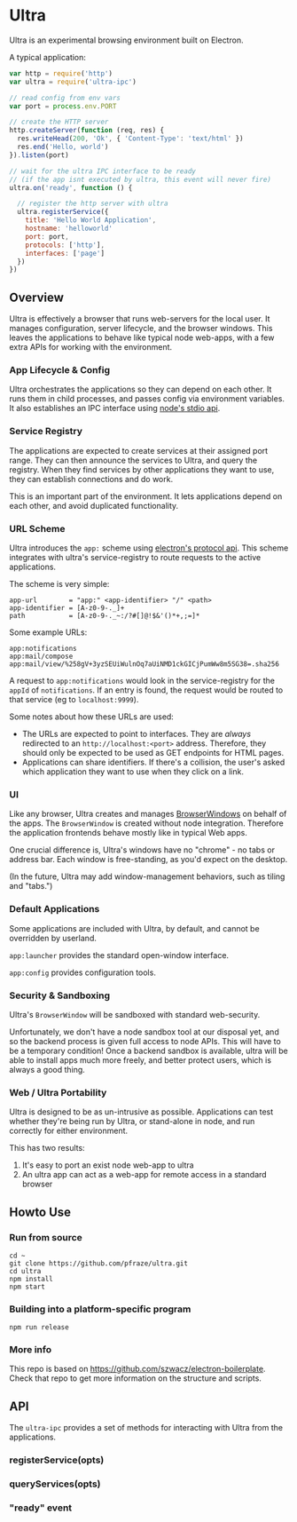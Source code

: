 Ultra
=====

Ultra is an experimental browsing environment built on Electron.

A typical application:

```js
var http = require('http')
var ultra = require('ultra-ipc')

// read config from env vars
var port = process.env.PORT

// create the HTTP server
http.createServer(function (req, res) {
  res.writeHead(200, 'Ok', { 'Content-Type': 'text/html' })
  res.end('Hello, world')
}).listen(port)

// wait for the ultra IPC interface to be ready
// (if the app isnt executed by ultra, this event will never fire)
ultra.on('ready', function () {

  // register the http server with ultra
  ultra.registerService({
    title: 'Hello World Application',
    hostname: 'helloworld'
    port: port,
    protocols: ['http'],
    interfaces: ['page']
  })
})
```

## Overview

Ultra is effectively a browser that runs web-servers for the local user.
It manages configuration, server lifecycle, and the browser windows.
This leaves the applications to behave like typical node web-apps, with a few extra APIs for working with the environment.

### App Lifecycle & Config

Ultra orchestrates the applications so they can depend on each other.
It runs them in child processes, and passes config via environment variables.
It also establishes an IPC interface using [node's stdio api](https://nodejs.org/api/child_process.html#child_process_options_stdio).

### Service Registry

The applications are expected to create services at their assigned port range.
They can then announce the services to Ultra, and query the registry.
When they find services by other applications they want to use, they can establish connections and do work.

This is an important part of the environment.
It lets applications depend on each other, and avoid duplicated functionality.

### URL Scheme

Ultra introduces the `app:` scheme using [electron's protocol api](http://electron.atom.io/docs/v0.36.5/api/protocol/).
This scheme integrates with ultra's service-registry to route requests to the active applications.

The scheme is very simple:

```
app-url        = "app:" <app-identifier> "/" <path>
app-identifier = [A-z0-9-._]+
path           = [A-z0-9-._~:/?#[]@!$&'()*+,;=]*
```

Some example URLs:

```
app:notifications
app:mail/compose
app:mail/view/%258gV+3yzSEUiWulnOq7aUiNMD1ckGICjPumWw8m5SG38=.sha256
````

A request to `app:notifications` would look in the service-registry for the `appId` of `notifications`.
If an entry is found, the request would be routed to that service (eg to `localhost:9999`).

Some notes about how these URLs are used:
 - The URLs are expected to point to interfaces. They are *always* redirected to an `http://localhost:<port>` address. Therefore, they should only be expected to be used as GET endpoints for HTML pages.
 - Applications can share identifiers. If there's a collision, the user's asked which application they want to use when they click on a link.

### UI

Like any browser, Ultra creates and manages [BrowserWindows](http://electron.atom.io/docs/v0.36.5/api/browser-window/) on behalf of the apps.
The `BrowserWindow` is created without node integration.
Therefore the application frontends behave mostly like in typical Web apps.

One crucial difference is, Ultra's windows have no "chrome" - no tabs or address bar.
Each window is free-standing, as you'd expect on the desktop.

(In the future, Ultra may add window-management behaviors, such as tiling and "tabs.")

### Default Applications

Some applications are included with Ultra, by default, and cannot be overridden by userland.

`app:launcher` provides the standard open-window interface.

`app:config` provides configuration tools. 

### Security & Sandboxing

Ultra's `BrowserWindow` will be sandboxed with standard web-security.

Unfortunately, we don't have a node sandbox tool at our disposal yet, and so the backend process is given full access to node APIs.
This will have to be a temporary condition!
Once a backend sandbox is available, ultra will be able to install apps much more freely, and better protect users, which is always a good thing.

### Web / Ultra Portability

Ultra is designed to be as un-intrusive as possible.
Applications can test whether they're being run by Ultra, or stand-alone in node, and run correctly for either environment.

This has two results:

 1. It's easy to port an exist node web-app to ultra
 2. An ultra app can act as a web-app for remote access in a standard browser


## Howto Use

### Run from source

```
cd ~
git clone https://github.com/pfraze/ultra.git
cd ultra
npm install
npm start
```

### Building into a platform-specific program

```
npm run release
```

### More info

This repo is based on https://github.com/szwacz/electron-boilerplate.
Check that repo to get more information on the structure and scripts.


## API

The `ultra-ipc` provides a set of methods for interacting with Ultra from the applications.

### registerService(opts)

### queryServices(opts)

### "ready" event

